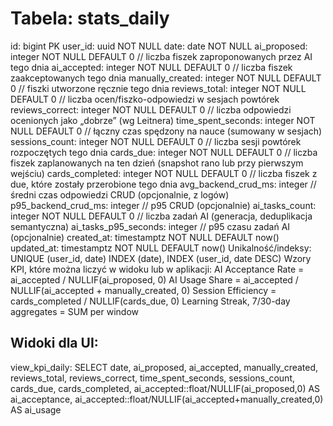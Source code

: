 # Tabela: stats_daily

id: bigint PK
user_id: uuid NOT NULL
date: date NOT NULL
ai_proposed: integer NOT NULL DEFAULT 0 // liczba fiszek zaproponowanych przez AI tego dnia
ai_accepted: integer NOT NULL DEFAULT 0 // liczba fiszek zaakceptowanych tego dnia
manually_created: integer NOT NULL DEFAULT 0 // fiszki utworzone ręcznie tego dnia
reviews_total: integer NOT NULL DEFAULT 0 // liczba ocen/fiszko-odpowiedzi w sesjach powtórek
reviews_correct: integer NOT NULL DEFAULT 0 // liczba odpowiedzi ocenionych jako „dobrze” (wg Leitnera)
time_spent_seconds: integer NOT NULL DEFAULT 0 // łączny czas spędzony na nauce (sumowany w sesjach)
sessions_count: integer NOT NULL DEFAULT 0 // liczba sesji powtórek rozpoczętych tego dnia
cards_due: integer NOT NULL DEFAULT 0 // liczba fiszek zaplanowanych na ten dzień (snapshot rano lub przy pierwszym wejściu)
cards_completed: integer NOT NULL DEFAULT 0 // liczba fiszek z due, które zostały przerobione tego dnia
avg_backend_crud_ms: integer // średni czas odpowiedzi CRUD (opcjonalnie, z logów)
p95_backend_crud_ms: integer // p95 CRUD (opcjonalnie)
ai_tasks_count: integer NOT NULL DEFAULT 0 // liczba zadań AI (generacja, deduplikacja semantyczna)
ai_tasks_p95_seconds: integer // p95 czasu zadań AI (opcjonalnie)
created_at: timestamptz NOT NULL DEFAULT now()
updated_at: timestamptz NOT NULL DEFAULT now()
Unikalność/indeksy:
UNIQUE (user_id, date)
INDEX (date), INDEX (user_id, date DESC)
Wzory KPI, które można liczyć w widoku lub w aplikacji:
AI Acceptance Rate = ai_accepted / NULLIF(ai_proposed, 0)
AI Usage Share = ai_accepted / NULLIF(ai_accepted + manually_created, 0)
Session Efficiency = cards_completed / NULLIF(cards_due, 0)
Learning Streak, 7/30-day aggregates = SUM per window

## Widoki dla UI:

view_kpi_daily: SELECT date, ai_proposed, ai_accepted, manually_created, reviews_total, reviews_correct, time_spent_seconds, sessions_count, cards_due, cards_completed, ai_accepted::float/NULLIF(ai_proposed,0) AS ai_acceptance, ai_accepted::float/NULLIF(ai_accepted+manually_created,0) AS ai_usage